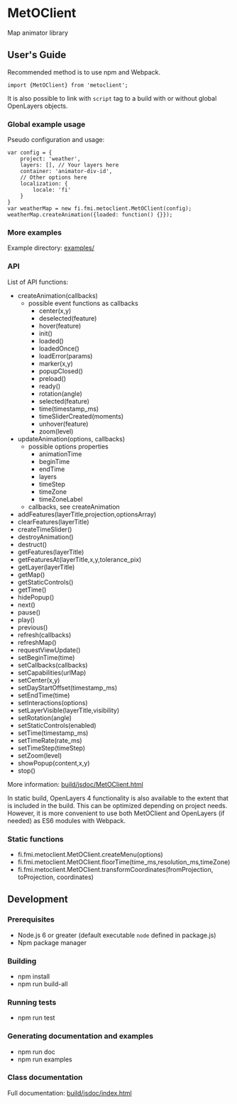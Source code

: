# MetOClient

Map animator library

## User's Guide

Recommended method is to use npm and Webpack.

    import {MetOClient} from 'metoclient';

It is also possible to link with `script` tag to a build with or without global OpenLayers objects.

### Global example usage

Pseudo configuration and usage:

    var config = {
        project: 'weather',
        layers: [], // Your layers here
        container: 'animator-div-id',
        // Other options here
        localization: {
            locale: 'fi'
        }
    }
    var weatherMap = new fi.fmi.metoclient.MetOClient(config);
    weatherMap.createAnimation({loaded: function() {}});

### More examples

Example directory: [examples/](examples/)

### API

List of API functions:

* createAnimation(callbacks)
    * possible event functions as callbacks
        * center(x,y)
        * deselected(feature)
        * hover(feature)
        * init()
        * loaded()
        * loadedOnce()
        * loadError(params)
        * marker(x,y)
        * popupClosed()
        * preload()
        * ready()
        * rotation(angle)
        * selected(feature)
        * time(timestamp_ms)
        * timeSliderCreated(moments)
        * unhover(feature)
        * zoom(level)
* updateAnimation(options, callbacks)
    * possible options properties
        * animationTime
        * beginTime
        * endTime
        * layers
        * timeStep
        * timeZone
        * timeZoneLabel
    * callbacks, see createAnimation
* addFeatures(layerTitle,projection,optionsArray)
* clearFeatures(layerTitle)
* createTimeSlider()
* destroyAnimation()
* destruct()
* getFeatures(layerTitle)
* getFeaturesAt(layerTitle,x,y,tolerance_pix)
* getLayer(layerTitle)
* getMap()
* getStaticControls()
* getTime()
* hidePopup()
* next()
* pause()
* play()
* previous()
* refresh(callbacks)
* refreshMap()
* requestViewUpdate()
* setBeginTime(time)
* setCallbacks(callbacks)
* setCapabilities(urlMap)
* setCenter(x,y)
* setDayStartOffset(timestamp_ms)
* setEndTime(time)
* setInteractions(options)
* setLayerVisible(layerTitle,visibility)
* setRotation(angle)
* setStaticControls(enabled)
* setTime(timestamp_ms)
* setTimeRate(rate_ms)
* setTimeStep(timeStep)
* setZoom(level)
* showPopup(content,x,y)
* stop()

More information: [build/jsdoc/MetOClient.html](build/jsdoc/MetOClient.html)


In static build, OpenLayers 4 functionality is also available to the extent that is included in the build. This can be optimized depending on project needs. However, it is more convenient to use both MetOClient and OpenLayers (if needed) as ES6 modules with Webpack.

### Static functions

* fi.fmi.metoclient.MetOClient.createMenu(options)
* fi.fmi.metoclient.MetOClient.floorTime(time_ms,resolution_ms,timeZone)
* fi.fmi.metoclient.MetOClient.transformCoordinates(fromProjection, toProjection, coordinates)

## Development

### Prerequisites

* Node.js 6 or greater (default executable `node` defined in package.js)
* Npm package manager

### Building

* npm install
* npm run build-all

### Running tests

* npm run test

### Generating documentation and examples

* npm run doc
* npm run examples

### Class documentation

Full documentation: [build/jsdoc/index.html](build/jsdoc/index.html)
